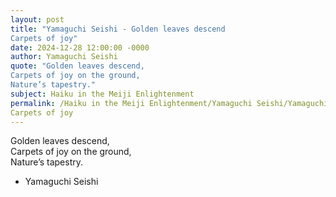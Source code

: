 ```yaml
---
layout: post
title: "Yamaguchi Seishi - Golden leaves descend  
Carpets of joy"
date: 2024-12-28 12:00:00 -0000
author: Yamaguchi Seishi
quote: "Golden leaves descend,  
Carpets of joy on the ground,  
Nature’s tapestry."
subject: Haiku in the Meiji Enlightenment
permalink: /Haiku in the Meiji Enlightenment/Yamaguchi Seishi/Yamaguchi Seishi - Golden leaves descend  
Carpets of joy
---
```


Golden leaves descend,  
Carpets of joy on the ground,  
Nature’s tapestry.

- Yamaguchi Seishi
